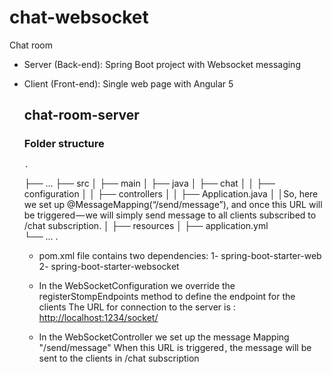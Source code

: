 # chat-websocket

Chat room
- Server (Back-end): Spring Boot project with Websocket messaging  
- Client (Front-end): Single web page with Angular 5 
  
  
  ## chat-room-server
  
  ### Folder structure 
  
      .
    ├── ...
    ├── src
    │    ├── main
    │       ├── java
    │          ├── chat
    │          │   ├── configuration
    │          │   ├── controllers
    │          │   ├── Application.java
    │          │So, here we set up @MessageMapping(“/send/message”), and once this URL will be triggered — we will simply send message to all clients subscribed to /chat subscription.
    │       ├── resources
    │          ├── application.yml                
    └── ...
    .
    
  * pom.xml file contains two dependencies:
  1- spring-boot-starter-web
  2- spring-boot-starter-websocket

  * In the WebSocketConfiguration we override the registerStompEndpoints method to define the endpoint for the clients
  The URL for connection to the server is : [http://localhost:1234/socket/](http://localhost:1234/socket/)
  
  * In the WebSocketController we set up the message Mapping "/send/message" 
  When this URL is triggered , the message will be sent to the clients in /chat subscription
   
